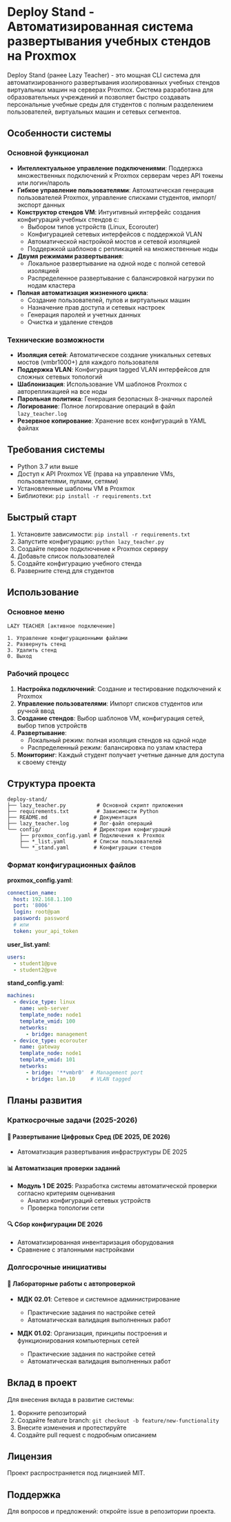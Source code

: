 # Deploy Stand - Автоматизированная система развертывания учебных стендов на Proxmox

Deploy Stand (ранее Lazy Teacher) - это мощная CLI система для автоматизированного развертывания изолированных учебных стендов виртуальных машин на серверах Proxmox. Система разработана для образовательных учреждений и позволяет быстро создавать персональные учебные среды для студентов с полным разделением пользователей, виртуальных машин и сетевых сегментов.

## Особенности системы

### Основной функционал

- **Интеллектуальное управление подключениями**: Поддержка множественных подключений к Proxmox серверам через API токены или логин/пароль
- **Гибкое управление пользователями**: Автоматическая генерация пользователей Proxmox, управление списками студентов, импорт/экспорт данных
- **Конструктор стендов VM**: Интуитивный интерфейс создания конфигураций учебных стендов с:
  - Выбором типов устройств (Linux, Ecorouter)
  - Конфигурацией сетевых интерфейсов с поддержкой VLAN
  - Автоматической настройкой мостов и сетевой изоляцией
  - Поддержкой шаблонов с репликацией на множественные ноды
- **Двумя режимами развертывания**:
  - Локальное развертывание на одной ноде с полной сетевой изоляцией
  - Распределенное развертывание с балансировкой нагрузки по нодам кластера
- **Полная автоматизация жизненного цикла**:
  - Создание пользователей, пулов и виртуальных машин
  - Назначение прав доступа и сетевых настроек
  - Генерация паролей и учетных данных
  - Очистка и удаление стендов

### Технические возможности

- **Изоляция сетей**: Автоматическое создание уникальных сетевых мостов (vmbr1000+) для каждого пользователя
- **Поддержка VLAN**: Конфигурация tagged VLAN интерфейсов для сложных сетевых топологий
- **Шаблонизация**: Использование VM шаблонов Proxmox с авторепликацией на все ноды
- **Парольная политика**: Генерация безопасных 8-значных паролей
- **Логирование**: Полное логирование операций в файл `lazy_teacher.log`
- **Резервное копирование**: Хранение всех конфигураций в YAML файлах

## Требования системы

- Python 3.7 или выше
- Доступ к API Proxmox VE (права на управление VMs, пользователями, пулами, сетями)
- Установленные шаблоны VM в Proxmox
- Библиотеки: `pip install -r requirements.txt`

## Быстрый старт

1. Установите зависимости: `pip install -r requirements.txt`
2. Запустите конфигурацию: `python lazy_teacher.py`
3. Создайте первое подключение к Proxmox серверу
4. Добавьте список пользователей
5. Создайте конфигурацию учебного стенда
6. Разверните стенд для студентов

## Использование

### Основное меню

```
LAZY TEACHER [активное подключение]

1. Управление конфигурационными файлами
2. Развернуть стенд
3. Удалить стенд
0. Выход
```

### Рабочий процесс

1. **Настройка подключений**: Создание и тестирование подключений к Proxmox
2. **Управление пользователями**: Импорт списков студентов или ручной ввод
3. **Создание стендов**: Выбор шаблонов VM, конфигурация сетей, выбор типов устройств
4. **Развертывание**:
   - Локальный режим: полная изоляция стендов на одной ноде
   - Распределенный режим: балансировка по узлам кластера
5. **Мониторинг**: Каждый студент получает учетные данные для доступа к своему стенду

## Структура проекта

```
deploy-stand/
├── lazy_teacher.py          # Основной скрипт приложения
├── requirements.txt         # Зависимости Python
├── README.md               # Документация
├── lazy_teacher.log        # Лог-файл операций
└── config/                 # Директория конфигураций
    ├── proxmox_config.yaml # Подключения к Proxmox
    ├── *_list.yaml         # Списки пользователей
    └── *_stand.yaml        # Конфигурации стендов
```

### Формат конфигурационных файлов

**proxmox_config.yaml**:
```yaml
connection_name:
  host: 192.168.1.100
  port: '8006'
  login: root@pam
  password: password
  # или
  token: your_api_token
```

**user_list.yaml**:
```yaml
users:
  - student1@pve
  - student2@pve
```

**stand_config.yaml**:
```yaml
machines:
  - device_type: linux
    name: web-server
    template_node: node1
    template_vmid: 100
    networks:
      - bridge: management
  - device_type: ecorouter
    name: gateway
    template_node: node1
    template_vmid: 101
    networks:
      - bridge: '**vmbr0'  # Management port
      - bridge: lan.10     # VLAN tagged
```

## Планы развития

### Краткосрочные задачи (2025-2026)

#### 🚀 Развертывание Цифровых Сред (DE 2025, DE 2026)

 - Автоматизация развертывания инфраструктуры DE 2025


#### 📊 Автоматизация проверки заданий

- **Модуль 1 DE 2025**: Разработка системы автоматической проверки согласно критериям оценивания
  - Анализ конфигураций сетевых устройств
  - Проверка топологии сети

#### 🔍 Сбор конфигурации DE 2026

- Автоматизированная инвентаризация оборудования
- Сравнение с эталонными настройками

### Долгосрочные инициативы

#### 🧪 Лабораторные работы с автопроверкой

- **МДК 02.01**: Сетевое и системное администрирование
  - Практические задания по настройке сетей
  - Автоматическая валидация выполненных работ

- **МДК 01.02**: Организация, принципы построения и функционирования компьютерных сетей
  - Практические задания по настройке сетей
  - Автоматическая валидация выполненных работ


## Вклад в проект

Для внесения вклада в развитие системы:

1. Форкните репозиторий
2. Создайте feature branch: `git checkout -b feature/new-functionality`
3. Внесите изменения и протестируйте
4. Создайте pull request с подробным описанием

## Лицензия

Проект распространяется под лицензией MIT.

## Поддержка

Для вопросов и предложений: откройте issue в репозитории проекта.
